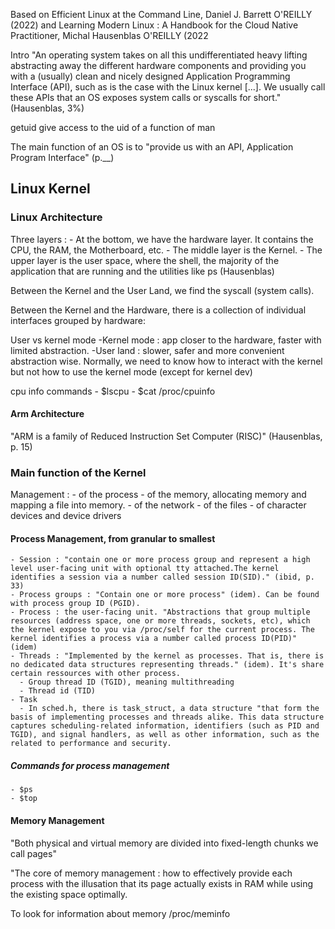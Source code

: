 Based on 
Efficient Linux at the Command Line, Daniel J. Barrett
O'REILLY (2022)
and
Learning Modern Linux : A Handbook for the Cloud Native Practitioner, Michal Hausenblas
O'REILLY (2022

Intro 
"An operating system takes on all this undifferentiated heavy lifting abstracting away the different hardware components and providing you with a (usually) clean and nicely designed Application Programming Interface (API), such as is the case with the Linux kernel [...]. We usually call these APIs that an OS exposes system calls or syscalls for short." (Hausenblas, 3%)

getuid give access to the uid of a function of man

The main function of an OS is to "provide us with an API, Application Program Interface" (p.__)

## Linux Kernel

### Linux Architecture
Three layers :
    - At the bottom, we have the hardware layer. It contains the CPU, the RAM, the Motherboard, etc. 
    - The middle layer is the Kernel. 
    - The upper layer is the user space, where the shell, the majority of the application that are running and the utilities like ps (Hausenblas)

Between the Kernel and the User Land, we find the syscall (system calls).

Between the Kernel and the Hardware, there is a collection of individual interfaces grouped by hardware:

User vs kernel mode
    -Kernel mode : app closer to the hardware, faster with limited abstraction. 
    -User land : slower, safer and more convenient abstraction wise. 
Normally, we need to know how to interact with the kernel but not how to use the kernel mode (except for kernel dev)

cpu info commands
    - $lscpu
    - $cat /proc/cpuinfo


#### Arm Architecture 
"ARM is a family of Reduced Instruction Set Computer (RISC)" (Hausenblas, p. 15)

### Main function of the Kernel
Management :
    - of the process
    - of the memory, allocating memory and mapping a file into memory. 
    - of the network
    - of the files
    - of character devices and device drivers


#### Process Management, from granular to smallest

    - Session : "contain one or more process group and represent a high level user-facing unit with optional tty attached.The kernel identifies a session via a number called session ID(SID)." (ibid, p. 33)
    - Process groups : "Contain one or more process" (idem). Can be found with process group ID (PGID).
    - Process : the user-facing unit. "Abstractions that group multiple resources (address space, one or more threads, sockets, etc), which the kernel expose to you via /proc/self for the current process. The kernel identifies a process via a number called process ID(PID)" (idem) 
    - Threads : "Implemented by the kernel as processes. That is, there is no dedicated data structures representing threads." (idem). It's share certain ressources with other process. 
      - Group thread ID (TGID), meaning multithreading
      - Thread id (TID)
    - Task 
      - In sched.h, there is task_struct, a data structure "that form the basis of implementing processes and threads alike. This data structure captures scheduling-related information, identifiers (such as PID and TGID), and signal handlers, as well as other information, such as the related to performance and security. 

##### Commands for process management
    - $ps
    - $top
#### Memory Management
"Both physical and virtual memory are divided into fixed-length chunks we call pages"

"The core of memory management : how to effectively provide each process with the illusation that its page actually exists in RAM while using the existing space optimally. 

To look for information about memory /proc/meminfo